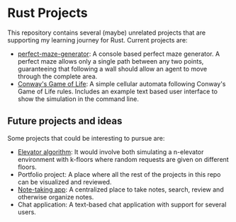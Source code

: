 # Rust Projects

This repository contains several (maybe) unrelated projects that are supporting my learning journey for Rust.
Current projects are:

* [perfect-maze-generator](perfect-maze-generator/README.md): A console based perfect maze generator. A perfect maze 
allows only a single path between any two points, guaranteeing that following a wall should allow an agent to move
through the complete area.
* [Conway's Game of Life](conway-life/README.md): A simple cellular automata following Conway's Game of Life rules.
Includes an example text based user interface to show the simulation in the command line.

## Future projects and ideas
Some projects that could be interesting to pursue are:

- [Elevator algorithm](https://www.freecodecamp.org/news/more-project-ideas-to-improve-your-coding-skills-99f48d09bb4b/):
It would involve both simulating a n-elevator environment with k-floors where random requests are given on different
floors. 
- Portfolio project: A place where all the rest of the projects in this repo can be visualized and reviewed.
- [Note-taking app](https://medium.com/geekculture/28-project-ideas-to-practice-your-programming-skills-d27eaa3d8ada):
A centralized place to take notes, search, review and otherwise organize notes.
- Chat application: A text-based chat application with support for several users.